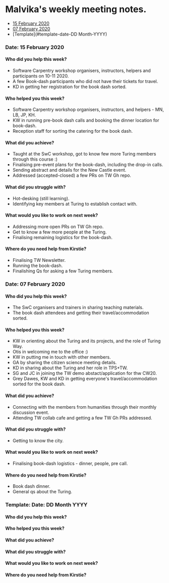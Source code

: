 # Malvika's weekly meeting notes.

* [15 February 2020](#date-28-february-2020)
* [07 February 2020](#date-07-february-2020)
* [Template](#template-date-DD Month-YYYY)

### Date: 15 February 2020

#### Who did you help this week?

- Software Carpentry workshop organisers, instructors, helpers and participants on 10-11 2020.
- A few Book-dash participants who did not have their tickets for travel.
- KD in getting her registration for the book dash sorted.

#### Who helped you this week?

- Software Carpentry workshop organisers, instructors, and helpers - MN, LB, JP, KH.
- KW in running pre-book dash calls and booking the dinner location for book-dash.
- Reception staff for sorting the catering for the book dash.

#### What did you achieve?

- Taught at the SwC workshop, got to know few more Turing members through this course :)
- Finalising pre-event plans for the book-dash, including the drop-in calls.
- Sending abstract and details for the New Castle event.
- Addressed (accepted-closed) a few PRs on TW Gh repo.

#### What did you struggle with?

- Hot-desking (still learning).
- Identifying key members at Turing to establish contact with.

#### What would you like to work on next week?

- Addressing more open PRs on TW Gh repo.
- Get to know a few more people at the Turing.
- Finalising remaining logistics for the book-dash.

#### Where do you need help from Kirstie?

- Finalising TW Newsletter.
- Running the book-dash.
- Finalishing Qs for asking a few Turing members.

### Date: 07 February 2020

#### Who did you help this week?

- The SwC organisers and trainers in sharing teaching materials.
- The book dash attendees and getting their travel/accommodation sorted.

#### Who helped you this week?

- KW in orienting about the Turing and its projects, and the role of Turing Way.
- Otis in welcoming me to the office :)
- KW in putting me in touch with other members.
- GA by sharing the citizen science meeting details.
- KD in sharing about the Turing and her role in TPS+TW.
- SG and JC in joining the TW demo abstact/application for thw CW20.
- Grey Dawes, KW and KD in getting everyone's travel/accommodation sorted for the book dash.

#### What did you achieve?

- Connecting with the members from humanities through their monthly discussion event.
- Attending TW collab cafe and getting a few TW Gh PRs addressed.

#### What did you struggle with?

- Getting to know the city.

#### What would you like to work on next week?

- Finalising book-dash logistics - dinner, people, pre call.

#### Where do you need help from Kirstie?

- Book dash dinner.
- General qs about the Turing.

### Template: Date: DD Month YYYY

#### Who did you help this week?

#### Who helped you this week?

#### What did you achieve?

#### What did you struggle with?

#### What would you like to work on next week?

#### Where do you need help from Kirstie?

